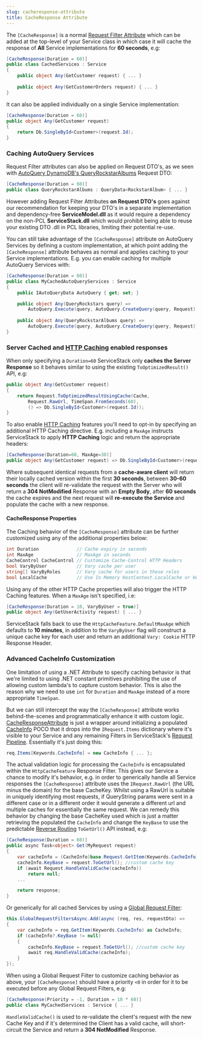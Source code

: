 ```yaml
---
slug: cacheresponse-attribute
title: CacheResponse Attribute
---
```


The `[CacheResponse]` is a normal [Request Filter Attribute](/filter-attributes)
which can be added at the top-level of your Service class in which case it will cache the response of 
**All** Service implementations for **60 seconds**, e.g:

```csharp
[CacheResponse(Duration = 60)]
public class CachedServices : Service 
{ 
    public object Any(GetCustomer request) { ... }
    
    public object Any(GetCustomerOrders request) { ... }
}
```

It can also be applied individually on a single Service implementation:

```csharp
[CacheResponse(Duration = 60)]
public object Any(GetCustomer request)
{
    return Db.SingleById<Customer>(request.Id);
}
```

### Caching AutoQuery Services

Request Filter attributes can also be applied on Request DTO's, as we seen with [AutoQuery DynamoDB's QueryRockstarAlbums](/autoquery-dynamodb#caching-autoquery-services) Request DTO:

```csharp
[CacheResponse(Duration = 60)]
public class QueryRockstarAlbums : QueryData<RockstarAlbum> { ... }
```

However adding Request Filter Attributes **on Request DTO's** goes against our recommendation for keeping 
your DTO's in a separate implementation and dependency-free **ServiceModel.dll** as it would require a 
dependency on the non-PCL **ServiceStack.dll** which would prohibit being able to reuse your existing 
DTO .dll in PCL libraries, limiting their potential re-use.

You can still take advantage of the `[CacheResponse]` attribute on AutoQuery Services by defining
a custom implementation, at which point adding the `[CacheResponse]` attribute behaves as normal and 
applies caching to your Service implementations. E.g. you can enable caching for multiple AutoQuery 
Services with:

```csharp
[CacheResponse(Duration = 60)]
public class MyCachedAutoQueryServices : Service 
{
    public IAutoQueryData AutoQuery { get; set; }

    public object Any(QueryRockstars query) =>
        AutoQuery.Execute(query, AutoQuery.CreateQuery(query, Request));
    
    public object Any(QueryRockstarAlbums query) =>
        AutoQuery.Execute(query, AutoQuery.CreateQuery(query, Request));
}
```

### Server Cached and [HTTP Caching](/http-caching) enabled responses

When only specifying a `Duration=60` ServiceStack only **caches the Server Response** so it behaves similar
to using the existing `ToOptimizedResult()` API, e.g:

```csharp
public object Any(GetCustomer request)
{
    return Request.ToOptimizedResultUsingCache(Cache, 
        Request.RawUrl, TimeSpan.FromSeconds(60), 
        () => Db.SingleById<Customer>(request.Id));
}
```

To also enable [HTTP Caching](/http-caching) features you'll need to opt-in by specifying an additional HTTP Caching directive. 
E.g. including a `MaxAge` instructs ServiceStack to apply **HTTP Caching** logic and return the appropriate headers:

```csharp
[CacheResponse(Duration=60, MaxAge=30)]
public object Any(GetCustomer request) => Db.SingleById<Customer>(request.Id);
```

Where subsequent identical requests from a **cache-aware client** will return their locally cached version 
within the first **30 seconds**, between **30-60 seconds** the client will re-validate the request with the 
Server who will return a **304 NotModified** Response with an **Empty Body**, after **60 seconds** the cache 
expires and the next request will **re-execute the Service** and populate the cache with a new response.

#### CacheResponse Properties

The Caching behavior of the `[CacheResponse]` attribute can be further customized using any of the 
additional properties below:

```csharp        
int Duration              // Cache expiry in seconds
int MaxAge                // MaxAge in seconds
CacheControl CacheControl // Customize Cache-Control HTTP Headers
bool VaryByUser           // Vary cache per user
string[] VaryByRoles      // Vary cache for users in these roles
bool LocalCache           // Use In Memory HostContext.LocalCache or HostContext.Cache
```

Using any of the other HTTP Cache properties will also trigger the HTTP Caching features. 
When a `MaxAge` isn't specified, i.e:

```csharp
[CacheResponse(Duration = 10, VaryByUser = true)]
public object Any(GetUserActivity request) { ... }
```

ServiceStack falls back to use the `HttpCacheFeature.DefaultMaxAge` which defaults to **10 minutes**, 
in addition to the `VaryByUser` flag will construct a unique cache key for each user and return an additional 
`Vary: Cookie` HTTP Response Header.

### Advanced CacheInfo Customization

One limitation of using a .NET Attribute to specify caching behavior is that we're limited to using 
.NET constant primitives prohibiting the use of allowing custom lambda's to capture custom behavior. 
This is also the reason why we need to use `int` for `Duration` and `MaxAge` instead of a more appropriate 
`TimeSpan`.

But we can still intercept the way the `[CacheResponse]` attribute works behind-the-scenes and programmatically 
enhance it with custom logic. 
[CacheResponseAttribute](https://github.com/ServiceStack/ServiceStack/blob/master/src/ServiceStack/CacheResponseAttribute.cs)
is just a wrapper around initializing a populated 
[CacheInfo](https://github.com/ServiceStack/ServiceStack/blob/master/src/ServiceStack/CacheInfo.cs) POCO
that it drops into the `IRequest.Items` dictionary where it's visible to your Service and any remaining Filters 
in ServiceStack's [Request Pipeline](/order-of-operations). 
Essentially it's just doing this:

```csharp
req.Items[Keywords.CacheInfo] = new CacheInfo { ... };
```

The actual validation logic for processing the `CacheInfo` is encapsulated within the `HttpCacheFeature` 
Response Filter. This gives our Service a chance to modify it's behavior, e.g. in order to generically
handle all Service responses the `[CacheResponse]` attribute uses the `IRequest.RawUrl` 
(the URL minus the domain) for the base CacheKey. Whilst using a RawUrl is suitable in uniquely identifying 
most requests, if QueryString params were sent in a different case or in a different order it would generate 
a different url and multiple caches for essentially the same request. We can remedy this behavior by changing 
the base CacheKey used which is just a matter retrieving the populated the `CacheInfo` and change the 
`KeyBase` to use the predictable [Reverse Routing](/routing#reverse-routing)
`ToGetUrl()` API instead, e.g:

```csharp
[CacheResponse(Duration = 60)]
public async Task<object> Get(MyRequest request)
{
    var cacheInfo = (CacheInfo)base.Request.GetItem(Keywords.CacheInfo);
    cacheInfo.KeyBase = request.ToGetUrl(); //custom cache key
    if (await Request.HandleValidCache(cacheInfo))
        return null;
    ...

    return response;
}
```

Or generically for all cached Services by using a [Global Request Filter](/request-and-response-filters):

```csharp
this.GlobalRequestFiltersAsync.Add(async (req, res, requestDto) =>
{
    var cacheInfo = req.GetItem(Keywords.CacheInfo) as CacheInfo;
    if (cacheInfo?.KeyBase != null)
    {
        cacheInfo.KeyBase = request.ToGetUrl(); //custom cache key
        await req.HandleValidCache(cacheInfo);
    }
});
```

When using a Global Request Filter to customize caching behavior as above, your `[CacheResponse]` should have a priority `<0` in order for it to be executed before any Global Request Filters, e.g:

```csharp
[CacheResponse(Priority = -1, Duration = 10 * 60)]
public class MyCachedServices : Service { ... }
```

`HandleValidCache()` is used to re-validate the client's request with the new Cache Key and if it's determined
the Client has a valid cache, will short-circuit the Service and return a **304 NotModified** Response.
